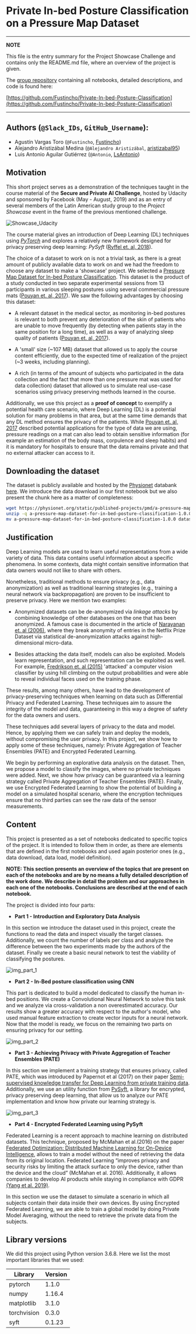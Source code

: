 # Private In-bed Posture Classification on a Pressure Map Dataset

---
**NOTE**

This file is the entry summary for the Project Showcase Challenge and contains only the README.md file, where an overview of the project is given.

The [group repository](https://github.com/Fustincho/Private-In-bed-Posture-Classification) containing all notebooks, detailed descriptions, and code is found here:

[https://github.com/Fustincho/Private-In-bed-Posture-Classification](https://github.com/Fustincho/Private-In-bed-Posture-Classification)

---

## Authors (`@Slack_IDs`, `GitHub_Username`):

+ Agustín Vargas Toro (`@Fustincho`, [Fustincho](https://github.com/Fustincho))
+ Alejandro Aristizábal Medina (`@Alejandro Aristizábal`, [aristizabal95](https://github.com/aristizabal95))
+ Luis Antonio Aguilar Gutiérrez (`@Antonio`, [LsAntonio](https://github.com/LsAntonio))

## Motivation

This short project serves as a demonstration of the techniques taught in the course material of the **Secure and Private AI Challenge**, hosted by Udacity and sponsored by Facebook (May - August, 2019) and as an entry of several members of the Latin American study group to the *Project Showcase* event in the frame of the previous mentioned challenge.

![Showcase_Udacity](img/udacity_showcase.png)

The course material gives an introduction of Deep Learning (DL) techniques using *[PyTorch](https://pytorch.org)* and explores a relatively new framework designed for privacy preserving deep learning: *PySyft* ([Ryffel et. al, 2018](https://arxiv.org/abs/1811.04017)).

The choice of a dataset to work on is not a trivial task, as there is a great amount of publicly available data to work on and we had the freedom to choose any dataset to make a 'showcase' project. We selected a [Pressure Map Dataset for In-bed Posture Classification](https://physionet.org/content/pmd/1.0.0/). This dataset is the product of a study conducted in two separate experimental sessions from 13 participants in various sleeping postures using several commercial pressure mats ([Pouyan et. al, 2017](https://ieeexplore.ieee.org/document/7897206/)). We saw the following advantages by choosing this dataset:

+ A relevant dataset in the medical sector, as monitoring in-bed postures is relevant to both prevent any deterioration of the skin of patients who are unable to move frequently (by detecting when patients stay in the same position for a long time), as well as a way of analyzing sleep quality of patients ([Pouyan et. al, 2017](https://ieeexplore.ieee.org/document/7897206/)).

+ A 'small' size (~107 MB) dataset that allowed us to apply the course content efficiently, due to the expected time of realization of the project (~3 weeks, including planning).

+  A rich (in terms of the amount of subjects who participated in the data collection and the fact that more than one pressure mat was used for data collection) dataset that allowed us to simulate real use-case scenarios using privacy preserving methods learned in the course.

Additionally, we use this project as a **proof of concept** to exemplify a potential health care scenario, where Deep Learning (DL) is a potential solution for many problems in that area, but at the same time demands that any DL method ensures the privacy of the patients. While [Pouyan et. al, 2017](https://ieeexplore.ieee.org/document/7897206/) described potential applications for the type of data we are using, pressure readings on a mat can also lead to obtain sensitive information (for example an estimation of the body mass, corpulence and sleep habits) and it is mandatory for hospitals to ensure that the data remains private and that no external attacker can access to it.

## Downloading the dataset

The dataset is publicly available and hosted by the [Physionet](https://physionet.org) databank [here](https://physionet.org/content/pmd/1.0.0/). We introduce the data download in our first notebook but we also present the chunk here as a matter of completeness:

```bash
wget https://physionet.org/static/published-projects/pmd/a-pressure-map-dataset-for-in-bed-posture-classification-1.0.0.zip
unzip -q a-pressure-map-dataset-for-in-bed-posture-classification-1.0.0.zip
mv a-pressure-map-dataset-for-in-bed-posture-classification-1.0.0 dataset
```

## Justification

Deep Learning models are used to learn useful representations from a wide variety of data. This data contains useful information about a specific phenomena. In some contexts, data might contain sensitive information that data owners would not like to share with others.

Nonetheless, traditional methods to ensure privacy (e.g., data anonymization) as well as traditional learning strategies (e.g., training a neural network via backpropagation) are proven to be insufficient to preserve privacy. Here we mention two examples:

+ Anonymized datasets can be de-anonymized via *linkage attacks* by combining knowledge of other databases on the one that has been anonymized. A famous case is documented in the article of [Narayanan et. al (2006)](https://arxiv.org/abs/cs/0610105), where they break anonymity of entries in the Netflix Prize Dataset via statistical de-anonymization attacks against high-dimensional micro-data.

+ Besides attacking the data itself, models can also be exploited. Models learn representation, and such representation can be exploited as well. For example, [Fredrikson et. al (2015)](https://www.cs.cmu.edu/~mfredrik/papers/fjr2015ccs.pdf) 'attacked' a computer vision classifier by using hill climbing on the output probabilities and were able to reveal individual faces used on the training phase.

These results, among many others, have lead to the development of privacy-preserving techniques when learning on data such as Differential Privacy and Federated Learning. These techniques aim to assure the integrity of the model and data, guaranteeing in this way a degree of safety for the data owners and users.

These techniques add several layers of privacy to the data and model. Hence, by applying them we can safely train and deploy the models, without compromising the user privacy. In this project, we show how to apply some of these techniques, namely: Private Aggregation of Teacher Ensembles (PATE) and Encrypted Federated Learning.

We begin by performing an explorative data analysis on the dataset. Then, we propose a model to classify the images, where no private techniques were added. Next, we show how privacy can be guaranteed via a learning strategy called Private Aggregation of Teacher Ensembles (PATE). Finally, we use Encrypted Federated Learning to show the potential of building a model on a simulated hospital scenario, where the encryption techniques ensure that no third parties can see the raw data of the sensor measurements.

## Content

This project is presented as a set of notebooks dedicated to specific topics of the project. It is intended to follow them in order, as there are elements that are defined in the first notebooks and used again posterior ones (e.g., data download, data load, model definition).

**NOTE: This section presents an overview of the topics that are present on each of the notebooks and are by no means a fully detailed description of the work done. We describe in detail the problem and our approaches in each one of the notebooks. Conclusions are described at the end of each notebook.**

The project is divided into four parts:

+ **Part 1 - Introduction and Exploratory Data Analysis**

In this section we introduce the dataset used in this project, create the functions to read the data and inspect visually the target classes. Additionally, we count the number of labels per class and analyze the difference between the two experiments made by the authors of the dataset. Finally we create a basic neural network to test the viability of classifying the postures.

![img_part_1](img/part_1.png)

+ **Part 2 - In-Bed posture classification using CNN**

This part is dedicated to build a model dedicated to classify the human in-bed positions. We create a Convolutional Neural Network to solve this task and we analyze via cross-validation a non overestimated accuracy. Our results show a greater accuracy with respect to the author's model, who used manual feature extraction to create vector inputs for a neural network. Now that the model is ready, we focus on the remaining two parts on ensuring privacy for our setting.

![img_part_2](img/part_2.png)


+ **Part 3 - Achieving Privacy with Private Aggregation of Teacher Ensembles (PATE)**

In this section we implement a training strategy that ensures privacy, called PATE, which was introduced by Papernot et al (2017) on their paper [Semi-supervised knowledge transfer for Deep Learning from private training data](https://arxiv.org/abs/1610.05755). Additionally, we use an utility function from [PySyft](https://github.com/OpenMined/PySyft), a library for encrypted, privacy preserving deep learning, that allow us to analyze our PATE implementation and know how private our learning strategy is.

![img_part_3](img/part_3.png)

+ **Part 4 - Encrypted Federated Learning using PySyft**

Federated Learning is a recent approach to machine learning on distributed datasets. This technique, proposed by McMahan et al.(2016) on the paper [Federated Optimization: Distributed Machine Learning for On-Device Intelligence](https://arxiv.org/pdf/1610.02527.pdf), allows to train a model without the need of retrieving the data from its original location. Federated Learning “improves privacy and security risks by limiting the attack surface to only the device, rather than the device and the cloud” (McMahan et al. 2016). Additionally, it allows companies to develop AI products while staying in compliance with GDPR [(Yang et al. 2019)](https://arxiv.org/pdf/1902.04885).

In this section we use the dataset to simulate a scenario in which all subjects contain their data inside their own devices. By using Encrypted Federated Learning, we are able to train a global model by doing Private Model Averaging, without the need to retrieve the private data from the subjects.

## Library versions

We did this project using Python version 3.6.8. Here we list the most important libraries that we used:

| Library  | Version |
|----------|---------|
| pytorch  | 1.1.0   |
| numpy    | 1.16.4  |
| matplotlib | 3.1.0 |
| torchvision | 0.3.0 |
| syft | 0.1.23 |

